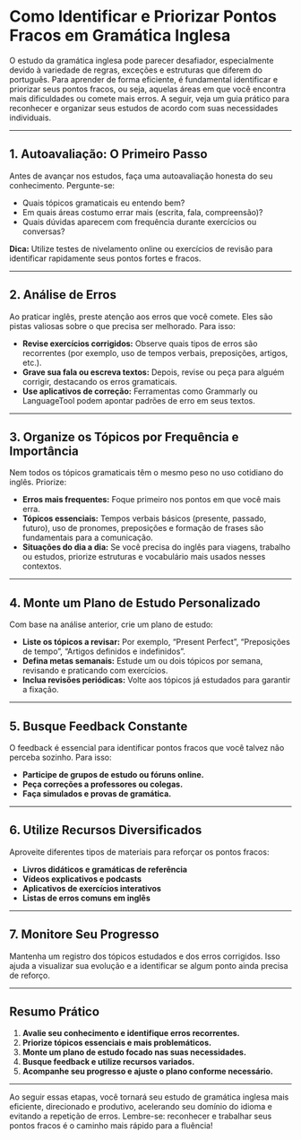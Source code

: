 
# Como Identificar e Priorizar Pontos Fracos em Gramática Inglesa

O estudo da gramática inglesa pode parecer desafiador, especialmente devido à variedade de regras, exceções e estruturas que diferem do português. Para aprender de forma eficiente, é fundamental identificar e priorizar seus pontos fracos, ou seja, aquelas áreas em que você encontra mais dificuldades ou comete mais erros. A seguir, veja um guia prático para reconhecer e organizar seus estudos de acordo com suas necessidades individuais.

---

## 1. **Autoavaliação: O Primeiro Passo**

Antes de avançar nos estudos, faça uma autoavaliação honesta do seu conhecimento. Pergunte-se:

- Quais tópicos gramaticais eu entendo bem?
- Em quais áreas costumo errar mais (escrita, fala, compreensão)?
- Quais dúvidas aparecem com frequência durante exercícios ou conversas?

**Dica:** Utilize testes de nivelamento online ou exercícios de revisão para identificar rapidamente seus pontos fortes e fracos.

---

## 2. **Análise de Erros**

Ao praticar inglês, preste atenção aos erros que você comete. Eles são pistas valiosas sobre o que precisa ser melhorado. Para isso:

- **Revise exercícios corrigidos:** Observe quais tipos de erros são recorrentes (por exemplo, uso de tempos verbais, preposições, artigos, etc.).
- **Grave sua fala ou escreva textos:** Depois, revise ou peça para alguém corrigir, destacando os erros gramaticais.
- **Use aplicativos de correção:** Ferramentas como Grammarly ou LanguageTool podem apontar padrões de erro em seus textos.

---

## 3. **Organize os Tópicos por Frequência e Importância**

Nem todos os tópicos gramaticais têm o mesmo peso no uso cotidiano do inglês. Priorize:

- **Erros mais frequentes:** Foque primeiro nos pontos em que você mais erra.
- **Tópicos essenciais:** Tempos verbais básicos (presente, passado, futuro), uso de pronomes, preposições e formação de frases são fundamentais para a comunicação.
- **Situações do dia a dia:** Se você precisa do inglês para viagens, trabalho ou estudos, priorize estruturas e vocabulário mais usados nesses contextos.

---

## 4. **Monte um Plano de Estudo Personalizado**

Com base na análise anterior, crie um plano de estudo:

- **Liste os tópicos a revisar:** Por exemplo, “Present Perfect”, “Preposições de tempo”, “Artigos definidos e indefinidos”.
- **Defina metas semanais:** Estude um ou dois tópicos por semana, revisando e praticando com exercícios.
- **Inclua revisões periódicas:** Volte aos tópicos já estudados para garantir a fixação.

---

## 5. **Busque Feedback Constante**

O feedback é essencial para identificar pontos fracos que você talvez não perceba sozinho. Para isso:

- **Participe de grupos de estudo ou fóruns online.**
- **Peça correções a professores ou colegas.**
- **Faça simulados e provas de gramática.**

---

## 6. **Utilize Recursos Diversificados**

Aproveite diferentes tipos de materiais para reforçar os pontos fracos:

- **Livros didáticos e gramáticas de referência**
- **Vídeos explicativos e podcasts**
- **Aplicativos de exercícios interativos**
- **Listas de erros comuns em inglês**

---

## 7. **Monitore Seu Progresso**

Mantenha um registro dos tópicos estudados e dos erros corrigidos. Isso ajuda a visualizar sua evolução e a identificar se algum ponto ainda precisa de reforço.

---

## **Resumo Prático**

1. **Avalie seu conhecimento e identifique erros recorrentes.**
2. **Priorize tópicos essenciais e mais problemáticos.**
3. **Monte um plano de estudo focado nas suas necessidades.**
4. **Busque feedback e utilize recursos variados.**
5. **Acompanhe seu progresso e ajuste o plano conforme necessário.**

---

Ao seguir essas etapas, você tornará seu estudo de gramática inglesa mais eficiente, direcionado e produtivo, acelerando seu domínio do idioma e evitando a repetição de erros. Lembre-se: reconhecer e trabalhar seus pontos fracos é o caminho mais rápido para a fluência!

```
